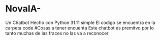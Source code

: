 # NovaIA-
Un Chatbot Hecho con Python 31.11 simple 
El codigo se encuentra en la carpeta code
#Cosas a tener encuenta
Este chatbot es premitvo por lo tanto muchas de las fraces no las va a reconocer
